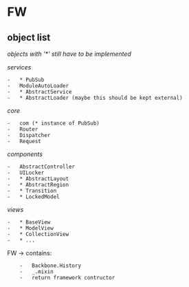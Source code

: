 FW
============================================

## object list

_objects with '*' still have to be implemented_


_services_

    -   * PubSub
    -   ModuleAutoLoader
    -   * AbstractService
    -   * AbstractLoader (maybe this should be kept external)

_core_

    -   com (* instance of PubSub)
    -   Router
    -   Dispatcher
    -   Request

_components_

    -   AbstractController
    -   UILocker
    -   * AbstractLayout
    -   * AbstractRegion
    -   * Transition
    -   * LockedModel

_views_

    -   * BaseView
    -   * ModelView
    -   * CollectionView
    -   * ...

FW  -> contains:

        -   Backbone.History
        -   _.mixin
        -   return framework contructor
